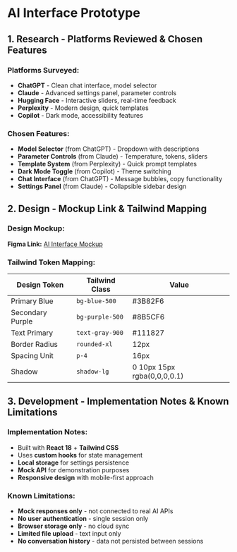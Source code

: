 # AI Interface Prototype

## 1. Research - Platforms Reviewed & Chosen Features

### Platforms Surveyed:
- **ChatGPT** - Clean chat interface, model selector
- **Claude** - Advanced settings panel, parameter controls  
- **Hugging Face** - Interactive sliders, real-time feedback
- **Perplexity** - Modern design, quick templates
- **Copilot** - Dark mode, accessibility features

### Chosen Features:
- **Model Selector** (from ChatGPT) - Dropdown with descriptions
- **Parameter Controls** (from Claude) - Temperature, tokens, sliders
- **Template System** (from Perplexity) - Quick prompt templates
- **Dark Mode Toggle** (from Copilot) - Theme switching
- **Chat Interface** (from ChatGPT) - Message bubbles, copy functionality
- **Settings Panel** (from Claude) - Collapsible sidebar design

## 2. Design - Mockup Link & Tailwind Mapping

### Design Mockup:
 **Figma Link:** [AI Interface Mockup](https://www.figma.com/design/HO8Y9Yvs6Xhq55flawU3v9/AI-Interface?node-id=0-1&p=f&t=x6xnlcbHcZTCQ7yH-0)

### Tailwind Token Mapping:
| Design Token | Tailwind Class | Value |
|--------------|----------------|-------|
| Primary Blue | `bg-blue-500` | #3B82F6 |
| Secondary Purple | `bg-purple-500` | #8B5CF6 |
| Text Primary | `text-gray-900` | #111827 |
| Border Radius | `rounded-xl` | 12px |
| Spacing Unit | `p-4` | 16px |
| Shadow | `shadow-lg` | 0 10px 15px rgba(0,0,0,0.1) |

## 3. Development - Implementation Notes & Known Limitations

### Implementation Notes:
- Built with **React 18** + **Tailwind CSS**
- Uses **custom hooks** for state management
- **Local storage** for settings persistence
- **Mock API** for demonstration purposes
- **Responsive design** with mobile-first approach

### Known Limitations:
- **Mock responses only** - not connected to real AI APIs
- **No user authentication** - single session only
- **Browser storage only** - no cloud sync
- **Limited file upload** - text input only
- **No conversation history** - data not persisted between sessions
